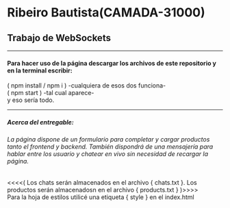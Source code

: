 <!DOCTYPE html><html><head><meta charset="utf-8"><title>Ribeiro Bautista(CAMADA-31000).md</title><style></style></head><body id="preview">
<h1 class="code-line" data-line-start=0 data-line-end=1><a id="Ribeiro_BautistaCAMADA31000_0"></a>Ribeiro Bautista(CAMADA-31000)</h1>
<h2 class="code-line" data-line-start=2 data-line-end=3><a id="Trabajo_de_WebSockets_2"></a>Trabajo de WebSockets</h2>
<hr>
<h4 class="code-line" data-line-start=4 data-line-end=5><a id="Para_hacer_uso_de_la_pgina_descargar_los_archivos_de_este_repositorio_y_en_la_terminal_escribir_4"></a>Para hacer uso de la página descargar los archivos de este repositorio y en la terminal escribir:</h4>
<p class="has-line-data" data-line-start="5" data-line-end="8">( npm install / npm i ) -cualquiera de esos dos funciona-<br>
( npm start ) -tal cual aparece-<br>
y eso sería todo.</p>
<hr>
<h5 class="code-line" data-line-start=9 data-line-end=10><a id="Acerca_del_entregable_9"></a>Acerca del entregable:</h5>
<h6 class="code-line" data-line-start=10 data-line-end=11><a id="La_pgina_dispone_de_un_formulario_para_completar_y_cargar_productos_tanto_el_frontend_y_backend_Tambin_dispondr_de_una_mensajera_para_hablar_entre_los_usuario_y_chatear_en_vivo_sin_necesidad_de_recargar_la_pgina_10"></a>La página dispone de un formulario para completar y cargar productos tanto el frontend y backend. También dispondrá de una mensajería para hablar entre los usuario y chatear en vivo sin necesidad de recargar la página.</h6>
<p class="has-line-data" data-line-start="11" data-line-end="13">&lt;&lt;&lt;&lt;( Los chats serán almacenados en el archivo { chats.txt }. Los productos serán almacenadosn en el archivo { products.txt } )&gt;&gt;&gt;&gt;<br>
Para la hoja de estilos utilicé una etiqueta { style } en el index.html</p>
</body></html>